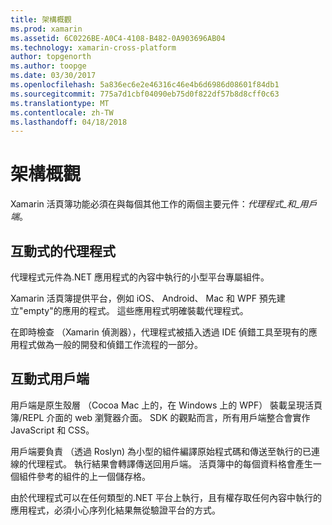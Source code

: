 ```yaml
---
title: 架構概觀
ms.prod: xamarin
ms.assetid: 6C0226BE-A0C4-4108-B482-0A903696AB04
ms.technology: xamarin-cross-platform
author: topgenorth
ms.author: toopge
ms.date: 03/30/2017
ms.openlocfilehash: 5a836ec6e2e46316c46e4b6d6986d08601f84db1
ms.sourcegitcommit: 775a7d1cbf04090eb75d0f822df57b8d8cff0c63
ms.translationtype: MT
ms.contentlocale: zh-TW
ms.lasthandoff: 04/18/2018
---
```

# <a name="architecture-overview"></a>架構概觀

Xamarin 活頁簿功能必須在與每個其他工作的兩個主要元件：_代理程式_和_用戶端_。

## <a name="interactive-agent"></a>互動式的代理程式

代理程式元件為.NET 應用程式的內容中執行的小型平台專屬組件。

Xamarin 活頁簿提供平台，例如 iOS、 Android、 Mac 和 WPF 預先建立"empty"的應用的程式。 這些應用程式明確裝載代理程式。

在即時檢查 （Xamarin 偵測器），代理程式被插入透過 IDE 偵錯工具至現有的應用程式做為一般的開發和偵錯工作流程的一部分。

## <a name="interactive-client"></a>互動式用戶端

用戶端是原生殼層 （Cocoa Mac 上的，在 Windows 上的 WPF） 裝載呈現活頁簿/REPL 介面的 web 瀏覽器介面。 SDK 的觀點而言，所有用戶端整合會實作 JavaScript 和 CSS。

用戶端要負責 （透過 Roslyn) 為小型的組件編譯原始程式碼和傳送至執行的已連線的代理程式。 執行結果會轉譯傳送回用戶端。 活頁簿中的每個資料格會產生一個組件參考的組件的上一個儲存格。

由於代理程式可以在任何類型的.NET 平台上執行，且有權存取任何內容中執行的應用程式，必須小心序列化結果無從驗證平台的方式。